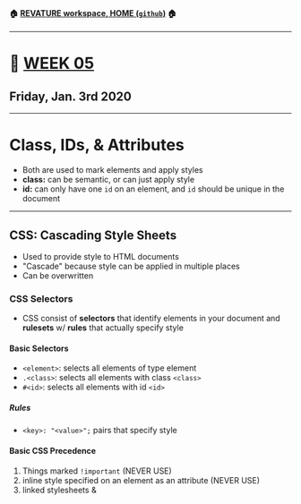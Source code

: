 #### :house: [REVATURE workspace, HOME (`github`)](https://github.com/joedonline/REVATURE__workspace)  :house:
---
# :calendar: [WEEK 05](https://github.com/joedonline/REVATURE__workspace/tree/master/WEEK__03)
## Friday, Jan. 3rd 2020

---
# Class, IDs, & Attributes
- Both are used to mark elements and apply styles
- **class:** can be semantic, or can just apply style
- **id:** can only have one `id` on an element, and `id` should be unique in the document

---
## CSS: Cascading Style Sheets
- Used to provide style to HTML documents
- "Cascade" because style can be applied in multiple places 
- Can be overwritten

### CSS Selectors
- CSS consist of **selectors** that identify elements in your document and **rulesets** w/ **rules** that actually specify style

#### Basic Selectors
- `<element>`: selects all elements of type element
- `.<class>`: selects all elements with class `<class>`
- `#<id>`: selects all elements with id `<id>`

##### Rules
- `<key>: "<value>";` pairs that specify style

#### Basic CSS Precedence
1. Things marked `!important` (NEVER USE)
2. inline style specified on an element as an attribute (NEVER USE)
3. linked stylesheets & <style> elements, in order (USE LINKED STYLESHEETS), overrides less-specific selectors

---
### CSS Box Model
- Elements displayed on the screen have content (their actual content, elements on text) surrounded by `padding`, `border`, and `margin`
- We can format the layout of our page by modifying the size of the content & padding, border, margin

---
## Bootstrap (CSS)
- Framework in HTML, CSS, JS, but will just make use of CSS
- We get `.css` files from Bootstrap's CDN & use them in our projects
- Use Bootstrap classes to apply styling to elements

### Why Bootstrap?
- Bootstrap provides responsive design - the page layout responds to your screen sizes/resolution
- We organize our page using the **Bootstrap Grid System**
- Grid System has 12-cols and as many rows as we like
- We specify the columns we want our elements to use
- In additionm, we specify at what screen size we want our columns to start stacking for responsive design

---
## CSS Combinators
- combines selectors to make more precise selectors:
  * **OR** combinator is a `,`
  * **AND** combinator is just concatenation
    - ex: `div.class` is div elements with `class="class"`
    - ex: important uderlined selects elements with `class="important-underlined"`
  * **Parent-child** CSS combinator uses `>`
    - ex: `ol > li`
    - ex: `.navbar > button` selects button elements that are direct children of `.navbar`
  * **Ancestor-Descendent** combinator uses ` ` (a space)
    - ex: `body div p`

